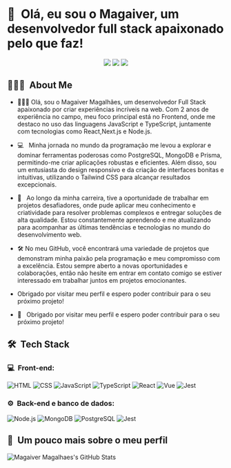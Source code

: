 <h1>👋 &nbsp;Olá, eu sou o Magaiver, um desenvolvedor full stack apaixonado pelo que faz!</h1>
<p align="center">
<a href="https://www.instagram.com/magaiver_fullstack/"><img src="https://img.shields.io/badge/-@Magaiver_Fullstack-E4405F?style=flat-square&logo=Instagram&logoColor=white"/></a>
<a href="linkedin.com/in/magaiver-magalhaes-bb9572234"><img src="https://img.shields.io/badge/-Magaiver%20Magalhaes-0077B5?style=flat-square&logo=Linkedin&logoColor=white"/></a>
<a href="mailto:magaivermagalhaes.mm@gmail.com"><img src="https://img.shields.io/badge/-magaivermagalhaes.mm@gmail.com-D14836?style=flat-square&logo=Gmail&logoColor=white"/></a>

</p>

<h2> 👨🏻‍💻 &nbsp;About Me </h2>

- 👨🏻‍💻 Olá, sou o Magaiver Magalhães, um desenvolvedor Full Stack apaixonado por criar experiências incríveis na web. Com 2 anos de experiência no campo, meu foco principal está no Frontend, onde me destaco no uso das linguagens JavaScript e TypeScript, juntamente com tecnologias como React,Next.js e Node.js.
- 💻 &nbsp; Minha jornada no mundo da programação me levou a explorar e dominar ferramentas poderosas como PostgreSQL, MongoDB e Prisma, permitindo-me criar aplicações robustas e eficientes. Além disso, sou um entusiasta do design responsivo e da criação de interfaces bonitas e intuitivas, utilizando o Tailwind CSS para alcançar resultados excepcionais.
- 🚀 &nbsp; Ao longo da minha carreira, tive a oportunidade de trabalhar em projetos desafiadores, onde pude aplicar meu conhecimento e criatividade para resolver problemas complexos e entregar soluções de alta qualidade. Estou constantemente aprendendo e me atualizando para acompanhar as últimas tendências e tecnologias no mundo do desenvolvimento web.
- 🛠 No meu GitHub, você encontrará uma variedade de projetos que demonstram minha paixão pela programação e meu compromisso com a excelência. Estou sempre aberto a novas oportunidades e colaborações, então não hesite em entrar em contato comigo se estiver interessado em trabalhar juntos em projetos emocionantes.

- Obrigado por visitar meu perfil e espero poder contribuir para o seu próximo projeto!

- 💚 &nbsp; Obrigado por visitar meu perfil e espero poder contribuir para o seu próximo projeto!

<h2> 🛠 &nbsp;Tech Stack</h2>
<h3>💻 &nbsp;Front-end:</h3>

![HTML](https://img.shields.io/badge/-HTML-333333?style=flat&logo=HTML5)
![CSS](https://img.shields.io/badge/-CSS-333333?style=flat&logo=CSS3&logoColor=1572B6)
![JavaScript](https://img.shields.io/badge/-JavaScript-333333?style=flat&logo=javascript)
![TypeScript](https://img.shields.io/badge/-TypeScript-333333?style=flat&logo=typescript&logoColor=2D79C7)
![React](https://img.shields.io/badge/-React-333333?style=flat&logo=react)
![Vue](https://img.shields.io/badge/-Next-333333?style=flat&logo=next.js)
![Jest](https://img.shields.io/badge/-Jest-333333?style=flat&logo=jest&logoColor=E535AB)

<h3>⚙️ &nbsp;Back-end e banco de dados:</h3>

![Node.js](https://img.shields.io/badge/-Node.js-333333?style=flat&logo=node.js)
![MongoDB](https://img.shields.io/badge/-MongoDB-333333?style=flat&logo=mongodb)
![PostgreSQL](https://img.shields.io/badge/-PostgreSQL-333333?style=flat&logo=postgresql)
![Jest](https://img.shields.io/badge/-Jest-333333?style=flat&logo=jest&logoColor=E535AB)

<h2>🚀 &nbsp;Um pouco mais sobre o meu perfil</h2>

![Magaiver Magalhaes's GitHub Stats](https://github-readme-stats.vercel.app/api?username=magaiverh&show_icons=true&theme=dracula)
